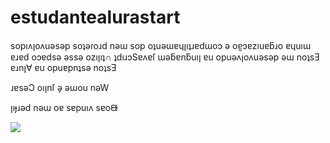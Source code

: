 # estudantealurastart
sopıʌןoʌuǝsǝp soʇǝɾoɹd nǝɯ sop oʇuǝɯɐɥןıʇɹɐdɯoɔ ǝ oɐ̰ɔɐzıuɐƃɹo ɐɥuıɯ ɐɹɐd oɔɐdsǝ ǝssǝ ozıןıʇ∩ ʇdıɹɔSɐʌɐſ ɯǝƃɐnƃuıן ɐu opuǝʌןoʌuǝsǝp ǝɯ noʇsƎ ɐɹnן∀ ɐu opuɐpnʇsǝ noʇsƎ

ɹɐsǝƆ oıןnſ ǝ̗ ǝɯou nǝW

ןıɟɹǝd nǝɯ oɐ sɐpuıʌ sɐoᙠ

![](https://media1.tenor.com/m/a4PVIakThp0AAAAC/shinji-hirako.gif)

